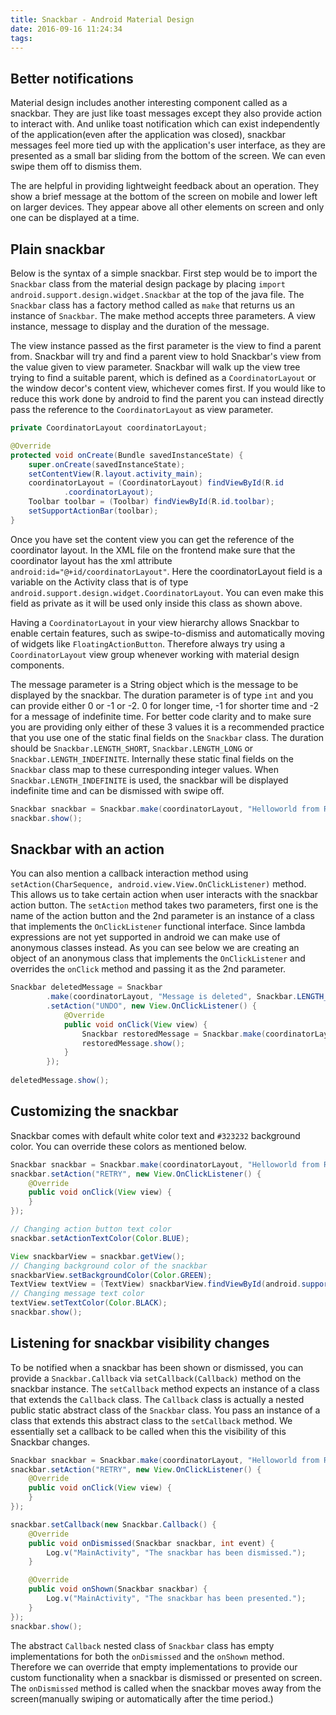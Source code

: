 ```yaml
---
title: Snackbar - Android Material Design
date: 2016-09-16 11:24:34
tags:
---
```


## Better notifications
Material design includes another interesting component called as a snackbar. They are just like toast messages except they also provide action to interact with. And unlike toast notification which can exist independently of the application(even after the application was closed), snackbar messages feel more tied up with the application's user interface, as they are presented as a small bar sliding from the bottom of the screen. We can even swipe them off to dismiss them.

The are helpful in providing lightweight feedback about an operation. They show a brief message at the bottom of the screen on mobile and lower left on larger devices. They appear above all other elements on screen and only one can be displayed at a time.

<!-- more -->

## Plain snackbar
Below is the syntax of a simple snackbar. First step would be to import the `Snackbar` class from the material design package by placing `import android.support.design.widget.Snackbar` at the top of the java file. The `Snackbar` class has a factory method called as `make` that returns us an instance of `Snackbar`. The make method accepts three parameters. A view instance, message to display and the duration of the message.

The view instance passed as the first parameter is the view to find a parent from. Snackbar will try and find a parent view to hold Snackbar's view from the value given to view parameter. Snackbar will walk up the view tree trying to find a suitable parent, which is defined as a `CoordinatorLayout` or the window decor's content view, whichever comes first. If you would like to reduce this work done by android to find the parent you can instead directly pass the reference to the `CoordinatorLayout` as view parameter.
```java
private CoordinatorLayout coordinatorLayout;

@Override
protected void onCreate(Bundle savedInstanceState) {
    super.onCreate(savedInstanceState);
    setContentView(R.layout.activity_main);
    coordinatorLayout = (CoordinatorLayout) findViewById(R.id
            .coordinatorLayout);
    Toolbar toolbar = (Toolbar) findViewById(R.id.toolbar);
    setSupportActionBar(toolbar);
}
```
Once you have set the content view you can get the reference of the coordinator layout. In the XML file on the frontend make sure that the coordinator layout has the xml attribute `android:id="@+id/coordinatorLayout"`. Here the coordinatorLayout field is a variable on the Activity class that is of type `android.support.design.widget.CoordinatorLayout`. You can even make this field as private as it will be used only inside this class as shown above.

Having a `CoordinatorLayout` in your view hierarchy allows Snackbar to enable certain features, such as swipe-to-dismiss and automatically moving of widgets like `FloatingActionButton`. Therefore always try using a `CoordinatorLayout` view group whenever working with material design components.

The message parameter is a String object which is the message to be displayed by the snackbar. The duration parameter is of type `int` and you can provide either 0 or -1 or -2. 0 for longer time, -1 for shorter time and -2 for a message of indefinite time. For better code clarity and to make sure you are providing only either of these 3 values it is a recommended practice that you use one of the static final fields on the `Snackbar` class. The duration should be `Snackbar.LENGTH_SHORT`, `Snackbar.LENGTH_LONG` or `Snackbar.LENGTH_INDEFINITE`. Internally these static final fields on the `Snackbar` class map to these curresponding integer values. When `Snackbar.LENGTH_INDEFINITE` is used, the snackbar will be displayed indefinite time and can be dismissed with swipe off.
```java
Snackbar snackbar = Snackbar.make(coordinatorLayout, "Helloworld from Raj Abishek", Snackbar.LENGTH_LONG);
snackbar.show();
```

## Snackbar with an action
You can also mention a callback interaction method using `setAction(CharSequence, android.view.View.OnClickListener)` method. This allows us to take certain action when user interacts with the snackbar action button. The `setAction` method takes two parameters, first one is the name of the action button and the 2nd parameter is an instance of a class that implements the `OnClickListener` functional interface. Since lambda expressions are not yet supported in android we can make use of anonymous classes instead. As you can see below we are creating an object of an anonymous class that implements the `OnClickListener` and overrides the `onClick` method and passing it as the 2nd parameter.
```java
Snackbar deletedMessage = Snackbar
        .make(coordinatorLayout, "Message is deleted", Snackbar.LENGTH_LONG)
        .setAction("UNDO", new View.OnClickListener() {
            @Override
            public void onClick(View view) {
                Snackbar restoredMessage = Snackbar.make(coordinatorLayout, "Message is restored!", Snackbar.LENGTH_SHORT);
                restoredMessage.show();
            }
        });
 
deletedMessage.show();
```

## Customizing the snackbar
Snackbar comes with default white color text and `#323232` background color. You can override these colors as mentioned below.
```java
Snackbar snackbar = Snackbar.make(coordinatorLayout, "Helloworld from Raj Abishek", Snackbar.LENGTH_LONG);
snackbar.setAction("RETRY", new View.OnClickListener() {
    @Override
    public void onClick(View view) {
    }
});

// Changing action button text color
snackbar.setActionTextColor(Color.BLUE);

View snackbarView = snackbar.getView();
// Changing background color of the snackbar
snackbarView.setBackgroundColor(Color.GREEN);
TextView textView = (TextView) snackbarView.findViewById(android.support.design.R.id.snackbar_text);
// Changing message text color
textView.setTextColor(Color.BLACK);
snackbar.show();
```

## Listening for snackbar visibility changes
To be notified when a snackbar has been shown or dismissed, you can provide a `Snackbar.Callback` via `setCallback(Callback)` method on the snackbar instance. The `setCallback` method expects an instance of a class that extends the `Callback` class. The `Callback` class is actually a nested public static abstract class of the `Snackbar` class. You pass an instance of a class that extends this abstract class to the `setCallback` method. We essentially set a callback to be called when this the visibility of this Snackbar changes.
```java
Snackbar snackbar = Snackbar.make(coordinatorLayout, "Helloworld from Raj Abishek", Snackbar.LENGTH_LONG);
snackbar.setAction("RETRY", new View.OnClickListener() {
    @Override
    public void onClick(View view) {
    }
});

snackbar.setCallback(new Snackbar.Callback() {
    @Override
    public void onDismissed(Snackbar snackbar, int event) {
        Log.v("MainActivity", "The snackbar has been dismissed.");
    }

    @Override
    public void onShown(Snackbar snackbar) {
        Log.v("MainActivity", "The snackbar has been presented.");
    }
});
snackbar.show();
```
The abstract `Callback` nested class of `Snackbar` class has empty implementations for both the `onDismissed` and the `onShown` method. Therefore we can override that empty implementations to provide our custom functionality when a snackbar is dismissed or presented on screen. The `onDismissed` method is called when the snackbar moves away from the screen(manually swiping or automatically after the time period.)